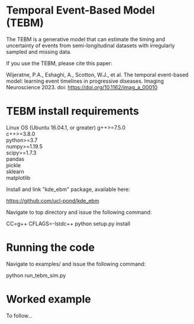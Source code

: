# Temporal Event-Based Model (TEBM)
The TEBM is a generative model that can estimate the timing and uncertainty of events from semi-longitudinal datasets with irregularly sampled and missing data.

If you use the TEBM, please cite this paper:

Wijeratne, P.A., Eshaghi, A., Scotton, W.J., et al. The temporal event-based model: learning event timelines in progressive diseases. Imaging Neuroscience 2023. doi: https://doi.org/10.1162/imag_a_00010

# TEBM install requirements
Linux OS (Ubuntu 16.04.1, or greater)
g++>=7.5.0  
c++>=3.8.0  
python>=3.7  
numpy>=1.19.5  
scipy>=1.7.3  
pandas  
pickle  
sklearn  
matplotlib

Install and link "kde_ebm" package, available here:

https://github.com/ucl-pond/kde_ebm

Navigate to top directory and issue the following command:

CC=g++ CFLAGS=-lstdc++ python setup.py install

# Running the code
Navigate to examples/ and issue the following command:

python run_tebm_sim.py

# Worked example
To follow...